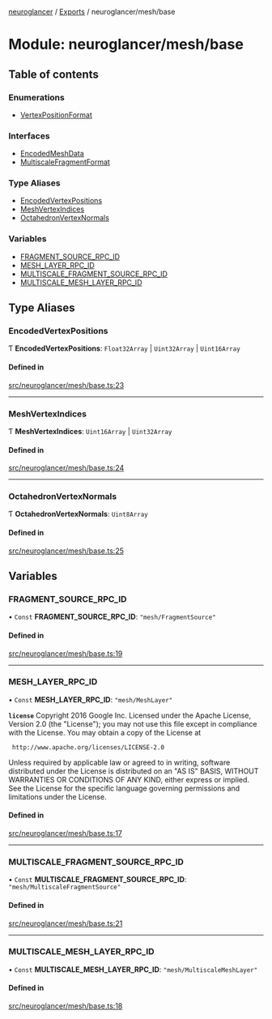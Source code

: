[neuroglancer](../README.md) / [Exports](../modules.md) / neuroglancer/mesh/base

# Module: neuroglancer/mesh/base

## Table of contents

### Enumerations

- [VertexPositionFormat](../enums/neuroglancer_mesh_base.VertexPositionFormat.md)

### Interfaces

- [EncodedMeshData](../interfaces/neuroglancer_mesh_base.EncodedMeshData.md)
- [MultiscaleFragmentFormat](../interfaces/neuroglancer_mesh_base.MultiscaleFragmentFormat.md)

### Type Aliases

- [EncodedVertexPositions](neuroglancer_mesh_base.md#encodedvertexpositions)
- [MeshVertexIndices](neuroglancer_mesh_base.md#meshvertexindices)
- [OctahedronVertexNormals](neuroglancer_mesh_base.md#octahedronvertexnormals)

### Variables

- [FRAGMENT\_SOURCE\_RPC\_ID](neuroglancer_mesh_base.md#fragment_source_rpc_id)
- [MESH\_LAYER\_RPC\_ID](neuroglancer_mesh_base.md#mesh_layer_rpc_id)
- [MULTISCALE\_FRAGMENT\_SOURCE\_RPC\_ID](neuroglancer_mesh_base.md#multiscale_fragment_source_rpc_id)
- [MULTISCALE\_MESH\_LAYER\_RPC\_ID](neuroglancer_mesh_base.md#multiscale_mesh_layer_rpc_id)

## Type Aliases

### EncodedVertexPositions

Ƭ **EncodedVertexPositions**: `Float32Array` \| `Uint32Array` \| `Uint16Array`

#### Defined in

[src/neuroglancer/mesh/base.ts:23](https://github.com/ActiveBrainAtlas2/neuroglancer/blob/034b457d/src/neuroglancer/mesh/base.ts#L23)

___

### MeshVertexIndices

Ƭ **MeshVertexIndices**: `Uint16Array` \| `Uint32Array`

#### Defined in

[src/neuroglancer/mesh/base.ts:24](https://github.com/ActiveBrainAtlas2/neuroglancer/blob/034b457d/src/neuroglancer/mesh/base.ts#L24)

___

### OctahedronVertexNormals

Ƭ **OctahedronVertexNormals**: `Uint8Array`

#### Defined in

[src/neuroglancer/mesh/base.ts:25](https://github.com/ActiveBrainAtlas2/neuroglancer/blob/034b457d/src/neuroglancer/mesh/base.ts#L25)

## Variables

### FRAGMENT\_SOURCE\_RPC\_ID

• `Const` **FRAGMENT\_SOURCE\_RPC\_ID**: ``"mesh/FragmentSource"``

#### Defined in

[src/neuroglancer/mesh/base.ts:19](https://github.com/ActiveBrainAtlas2/neuroglancer/blob/034b457d/src/neuroglancer/mesh/base.ts#L19)

___

### MESH\_LAYER\_RPC\_ID

• `Const` **MESH\_LAYER\_RPC\_ID**: ``"mesh/MeshLayer"``

**`license`**
Copyright 2016 Google Inc.
Licensed under the Apache License, Version 2.0 (the "License");
you may not use this file except in compliance with the License.
You may obtain a copy of the License at

     http://www.apache.org/licenses/LICENSE-2.0

Unless required by applicable law or agreed to in writing, software
distributed under the License is distributed on an "AS IS" BASIS,
WITHOUT WARRANTIES OR CONDITIONS OF ANY KIND, either express or implied.
See the License for the specific language governing permissions and
limitations under the License.

#### Defined in

[src/neuroglancer/mesh/base.ts:17](https://github.com/ActiveBrainAtlas2/neuroglancer/blob/034b457d/src/neuroglancer/mesh/base.ts#L17)

___

### MULTISCALE\_FRAGMENT\_SOURCE\_RPC\_ID

• `Const` **MULTISCALE\_FRAGMENT\_SOURCE\_RPC\_ID**: ``"mesh/MultiscaleFragmentSource"``

#### Defined in

[src/neuroglancer/mesh/base.ts:21](https://github.com/ActiveBrainAtlas2/neuroglancer/blob/034b457d/src/neuroglancer/mesh/base.ts#L21)

___

### MULTISCALE\_MESH\_LAYER\_RPC\_ID

• `Const` **MULTISCALE\_MESH\_LAYER\_RPC\_ID**: ``"mesh/MultiscaleMeshLayer"``

#### Defined in

[src/neuroglancer/mesh/base.ts:18](https://github.com/ActiveBrainAtlas2/neuroglancer/blob/034b457d/src/neuroglancer/mesh/base.ts#L18)
